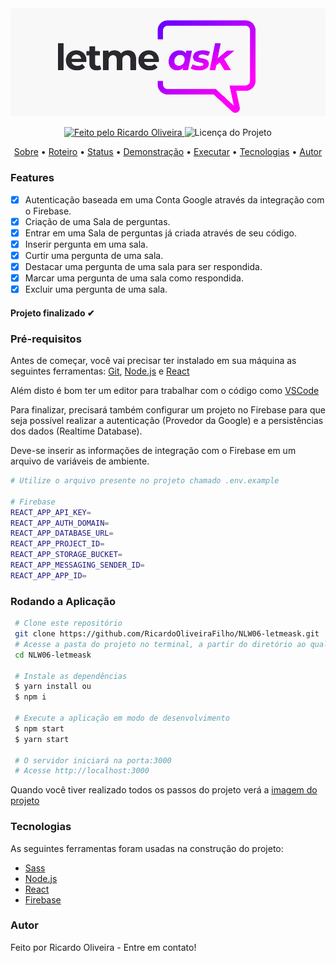 <img alt="Letmeask" src="./github/banner.png">

<p align="center">
  <a href="https://github.com/RicardoOliveiraFilho">
    <img alt="Feito pelo Ricardo Oliveira" src="https://img.shields.io/badge/FEITO%20POR-RICARDO%20OLIVEIRA-blueviolet">
  </a>
  <img alt="Licença do Projeto" src="https://img.shields.io/badge/LICENSE-MIT-blueviolet"/>
<p>

<p align="center">
  <a href="#computer-sobre">Sobre</a> •
  <a href="#memo-roteiro">Roteiro</a> •
  <a href="#triangular_ruler-status-do-projeto">Status</a> •
  <a href="#movie_camera-demonstração">Demonstração</a> •
  <a href="#dvd-executar-o-projeto">Executar</a> •
  <a href="#hammer-tecnologias">Tecnologias</a> •
  <a href="#boy-autor">Autor</a>
</p>

### Features 
- [x] Autenticação baseada em uma Conta Google através da integração com o Firebase.
- [x] Criação de uma Sala de perguntas.
- [x] Entrar em uma Sala de perguntas já criada através de seu código.
- [x] Inserir pergunta em uma sala.
- [x] Curtir uma pergunta de uma sala.
- [x] Destacar uma pergunta de uma sala para ser respondida.
- [x] Marcar uma pergunta de uma sala como respondida.
- [x] Excluir uma pergunta de uma sala.

<h4  align="left">
Projeto finalizado ✔
</h4>

###  Pré-requisitos<a id="pre-requisitos"></a>

Antes de começar, você vai precisar ter instalado em sua máquina as seguintes ferramentas:
 [Git](https://git-scm.com/),
 [Node.js](https://nodejs.org/pt-br/) 
 e [React](https://reactjs.org/)
 
 Além disto é bom ter um editor para trabalhar com o código como [VSCode](https://code.visualstudio.com/)
 
 Para finalizar, precisará também configurar um projeto no Firebase para que seja possível realizar a autenticação (Provedor da Google) 
 e a persistências dos dados (Realtime Database).
 
 Deve-se inserir as informações de integração com o Firebase em um arquivo de variáveis de ambiente.
 
 ````bash
 # Utilize o arquivo presente no projeto chamado .env.example
 
 # Firebase
 REACT_APP_API_KEY=
 REACT_APP_AUTH_DOMAIN=
 REACT_APP_DATABASE_URL=
 REACT_APP_PROJECT_ID=
 REACT_APP_STORAGE_BUCKET=
 REACT_APP_MESSAGING_SENDER_ID=
 REACT_APP_APP_ID=
 ````
 
### Rodando a Aplicação<a id="rodando"></a>
   
````bash 
 # Clone este repositório
 git clone https://github.com/RicardoOliveiraFilho/NLW06-letmeask.git 
 # Acesse a pasta do projeto no terminal, a partir do diretório ao qual o comando de clonagem foi executado
 cd NLW06-letmeask
 
 # Instale as dependências
 $ yarn install ou
 $ npm i 
 
 # Execute a aplicação em modo de desenvolvimento
 $ npm start 
 $ yarn start
 
 # O servidor iniciará na porta:3000
 # Acesse http://localhost:3000
 ````
<p> Quando você tiver realizado todos os passos do projeto verá a  <a href="./github/screen-app.png" >imagem do projeto</a> </p>

### Tecnologias<a id="tecnologias"></a>
 As seguintes ferramentas foram usadas na construção do projeto:
 
  - [Sass](https://sass-lang.com/)
  - [Node.js](https://nodejs.org/pt-br/)
  - [React](https://reactjs.org/)
  - [Firebase](https://firebase.google.com/?hl=pt)

### Autor <a id="autor"> </a>

<a href="https://github.com/RicardoOliveiraFilho" style="text-decoration: none;">

<span> Feito por Ricardo Oliveira - Entre em contato! </span> 
</a>

